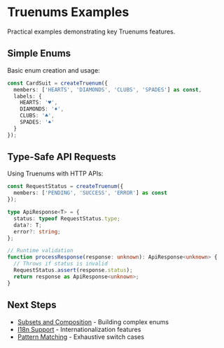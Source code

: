 # Truenums Examples

Practical examples demonstrating key Truenums features.

## Simple Enums

Basic enum creation and usage:

```typescript
const CardSuit = createTruenum({
  members: ['HEARTS', 'DIAMONDS', 'CLUBS', 'SPADES'] as const,
  labels: {
    HEARTS: '♥️',
    DIAMONDS: '♦️',
    CLUBS: '♣️',
    SPADES: '♠️'
  }
});
```

## Type-Safe API Requests

Using Truenums with HTTP APIs:

```typescript
const RequestStatus = createTruenum({
  members: ['PENDING', 'SUCCESS', 'ERROR'] as const
});

type ApiResponse<T> = {
  status: typeof RequestStatus.type;
  data?: T;
  error?: string;
};

// Runtime validation
function processResponse(response: unknown): ApiResponse<unknown> {
  // Throws if status is invalid
  RequestStatus.assert(response.status);
  return response as ApiResponse<unknown>;
}
```

## Next Steps

- [Subsets and Composition](./subsets) - Building complex enums
- [I18n Support](./i18n) - Internationalization features
- [Pattern Matching](./pattern-matching) - Exhaustive switch cases